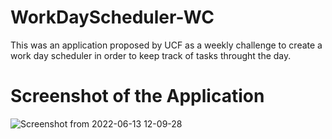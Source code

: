
# WorkDayScheduler-WC

This was an application proposed by UCF as a weekly challenge to create a work day scheduler in order to keep track of tasks throught the day.

# Screenshot of the Application

![Screenshot from 2022-06-13 12-09-28](https://user-images.githubusercontent.com/60278396/173397724-1cf8610b-7ee8-4385-9287-8e54f5380cc0.png)
